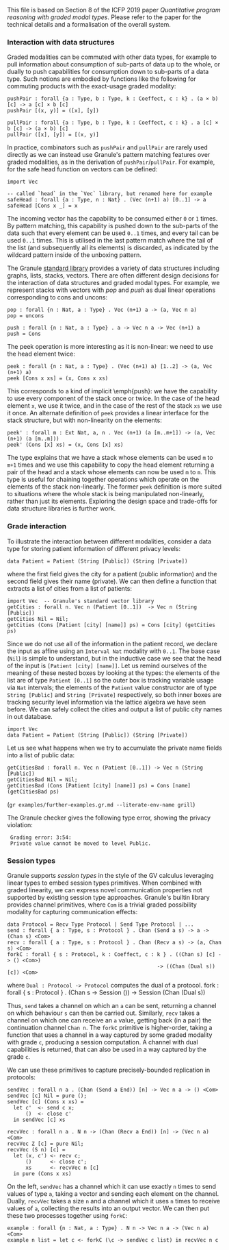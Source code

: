 This file is based on Section 8 of the ICFP 2019 paper _Quantitative program
reasoning with graded modal types_.
Please refer to the paper for the technical details and a formalisation of the
overall system.

### Interaction with data structures

Graded modalities can be commuted with other data types, for example
to pull information about consumption of sub-parts of data up to the
whole, or dually to push capabilities for consumption down to
sub-parts of a data type. Such notions are embodied by functions like
the following for commuting products with the exact-usage graded
modality:

~~~ granule
pushPair : forall {a : Type, b : Type, k : Coeffect, c : k} . (a × b) [c] -> a [c] × b [c]
pushPair [(x, y)] = ([x], [y])
~~~

~~~ granule
pullPair : forall {a : Type, b : Type, k : Coeffect, c : k} . a [c] × b [c] -> (a × b) [c]
pullPair ([x], [y]) = [(x, y)]
~~~

In practice, combinators such as `pushPair` and `pullPair` are rarely
used directly as we can instead use Granule's pattern matching
features over graded modalities, as in the derivation of
`pushPair`/`pullPair`. For example, for the safe head function on
vectors can be defined:

~~~ granule
import Vec

-- called `head` in the `Vec` library, but renamed here for example
safeHead : forall {a : Type, n : Nat} . (Vec (n+1) a) [0..1] -> a
safeHead [Cons x _] = x
~~~

The incoming vector has the capability to be consumed either `0` or
`1` times. By pattern matching, this capability is pushed down to the
sub-parts of the data such that every element can be used `0..1`
times, and every tail can be used `0..1` times. This is utilised in
the last pattern match where the tail of the list (and subsequently
all its elements) is discarded, as indicated by the wildcard pattern
inside of the unboxing pattern.

The Granule
[standard library](https://github.com/granule-project/granule/tree/master/StdLib)
provides a variety of data structures including graphs, lists, stacks,
vectors. There are often different design decisions for the interaction
of data structures and graded modal types. For example, we represent
stacks with vectors with _pop_ and _push_ as dual linear operations
corresponding to cons and uncons:

~~~ granule
pop : forall {n : Nat, a : Type} . Vec (n+1) a -> (a, Vec n a)
pop = uncons

push : forall {n : Nat, a : Type} . a -> Vec n a -> Vec (n+1) a
push = Cons
~~~

The peek operation is more interesting as it is non-linear: we need to
use the head element twice:

~~~ granule
peek : forall {n : Nat, a : Type} . (Vec (n+1) a) [1..2] -> (a, Vec (n+1) a)
peek [Cons x xs] = (x, Cons x xs)
~~~

This corresponds to a kind of implicit \emph{push}: we have the
capability to use every component of the stack once or twice. In the
case of the head element `x`, we use it twice, and in the case of the
rest of the stack `xs` we use it once. An alternate definition of
`peek` provides a linear interface for the stack structure, but with
non-linearity on the elements:

~~~ granule
peek' : forall m : Ext Nat, a, n . Vec (n+1) (a [m..m+1]) -> (a, Vec (n+1) (a [m..m]))
peek' (Cons [x] xs) = (x, Cons [x] xs)
~~~

The type explains that we have a stack whose elements can be used
`m` to `m+1` times and we use this capability to copy
the head element returning a pair of the head and a stack whose
elements can now be used `m` to `m`.  This type is
useful for chaining together operations which operate on the elements
of the stack non-linearly. The former `peek` definition is more
suited to situations where the whole stack is being manipulated
non-linearly, rather than just its elements. Exploring the design
space and trade-offs for data structure libraries is further work.

### Grade interaction
To illustrate the interaction between different modalities,
consider a data type for storing patient
information of different privacy levels:

~~~ granule
data Patient = Patient (String [Public]) (String [Private])
~~~

where the first field gives the city for a patient (public information) and
the second field gives their name (private). We can
then define a function that extracts a list of cities
from a list of patients:


~~~ granule
import Vec  -- Granule's standard vector library
getCities : forall n. Vec n (Patient [0..1])  -> Vec n (String [Public])
getCities Nil = Nil;
getCities (Cons [Patient [city] [name]] ps) = Cons [city] (getCities ps)
~~~


Since we do not use all of the information in the patient record, we
declare the input as affine using an `Interval Nat` modality
with `0..1`. The base case (`Nil`) is
simple to understand, but in the inductive case
we see that the head of the input is `[Patient [city] [name]]`. Let us
remind ourselves of the meaning of these nested boxes by looking at the types:
the elements of the list are of type `Patient [0..1]` so the outer box
is tracking variable usage via `Nat` intervals; the elements of
the `Patient` value constructor are of type `String [Public]` and
`String [Private]` respectively, so both inner boxes are tracking security
level information via the lattice algebra we have seen before.
We can safely collect the cities and output a list of
public city names in out database.


~~~ grill
import Vec
data Patient = Patient (String [Public]) (String [Private])
~~~

Let us see what happens when we try to accumulate the private name fields into a list
of public data:

~~~ grill
getCitiesBad : forall n. Vec n (Patient [0..1]) -> Vec n (String [Public])
getCitiesBad Nil = Nil;
getCitiesBad (Cons [Patient [city] [name]] ps) = Cons [name] (getCitiesBad ps)
~~~
(`gr examples/further-examples.gr.md --literate-env-name grill`)

The Granule checker gives the following type error, showing the
privacy violation:

     Grading error: 3:54:
     Private value cannot be moved to level Public.

### Session types

Granule supports *session types* in the style of the GV calculus
leveraging linear types to embed session types primitives.  When
combined with graded linearity, we can express novel communication
properties not supported by existing session type approaches.
Granule's builtin library provides channel primitives, where `Com` is
a trivial graded possibility modality for capturing communication
effects:


~~~
data Protocol = Recv Type Protocol | Send Type Protocol | ...
send : forall { a : Type, s : Protocol } . Chan (Send a s) -> a -> (Chan s) <Com>
recv : forall { a : Type, s : Protocol } . Chan (Recv a s) -> (a, Chan s) <Com>
forkC : forall { s : Protocol, k : Coeffect, c : k } . ((Chan s) [c] -> () <Com>)
                                                 -> ((Chan (Dual s)) [c]) <Com>
~~~

where `Dual : Protocol -> Protocol` computes the dual of a protocol.
 fork : forall { s : Protocol } . (Chan s -> Session ()) -> Session (Chan (Dual s))

Thus,  `send` takes a channel on which an `a` can be
sent, returning a channel on which behaviour `s` can then
be carried out. Similarly, `recv` takes a channel
on which one can receive an `a` value, getting back (in a pair)
the continuation channel `Chan n`. The `forkC`
primitive is higher-order, taking a function that uses a
channel in a way captured by some graded modality with grade
`c`, producing
a session computation. A channel with dual capabilities is returned,
that can also be used in a way captured by the grade `c`.

We can use these primitives to capture precisely-bounded replication
in protocols:

~~~ granule
sendVec : forall n a . (Chan (Send a End)) [n] -> Vec n a -> () <Com>
sendVec [c] Nil = pure ();
sendVec [c] (Cons x xs) =
  let c'  <- send c x;
      ()  <- close c'
  in sendVec [c] xs
~~~

~~~ granule
recvVec : forall n a . N n -> (Chan (Recv a End)) [n] -> (Vec n a) <Com>
recvVec Z [c] = pure Nil;
recvVec (S n) [c] =
  let (x, c') <- recv c;
      ()      <- close c';
      xs      <- recvVec n [c]
  in pure (Cons x xs)
~~~

On the left, `sendVec` has a channel which it can use exactly `n`
times to send values of type `a`, taking a vector and sending each
element on the channel.  Dually, `recvVec` takes a size `n` and a
channel which it uses `n` times to receive values of `a`, collecting
the results into an output vector. We can then put these two processes
together using `forkC`:

~~~ granule
example : forall {n : Nat, a : Type} . N n -> Vec n a -> (Vec n a) <Com>
example n list = let c <- forkC (\c -> sendVec c list) in recvVec n c
~~~

